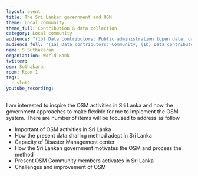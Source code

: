 ```yaml
---
layout: event
title: The Sri Lankan government and OSM
theme: Local community
theme_full: Contribution & data collection
category: Local community
audience: "(1b) Data contributors: Public administration (open data, data feedback...)"
audience_full: "(1a) Data contributors: Community, (1b) Data contributors: Public administration (open data, data feedback...), (1c) Data contributors: Companies (data feedback, driven by need of data...), (2a) Data users: Commercial, (2b) Data users: Non-profit and public service, (2c) Data users: Personal, (3a) Core OSM: OSM stack developers, (3b) Core OSM: OSMF working groups (community, licence, data...), (3c) Core OSM: OSMF board (strategy and vision)"
name: S Suthakaran
organization: World Bank
twitter: 
osm: Suthakaran
room: Room 1
tags:
  - slot2
youtube_recording: 
---
```

I am interested to inspire the OSM activities in Sri Lanka and how the government approaches to make flexible for me to implement the OSM system. 
There are number of items will be focused to address as follow 
 - Important of OSM activities in Sri Lanka
 - How the present data sharing method adept in Sri Lanka
 - Capacity of Disaster Management center
 - How the Sri Lankan government motivates the OSM and process the method 
 - Present OSM Community members activates in Sri Lanka
 - Challenges and improvement of OSM


